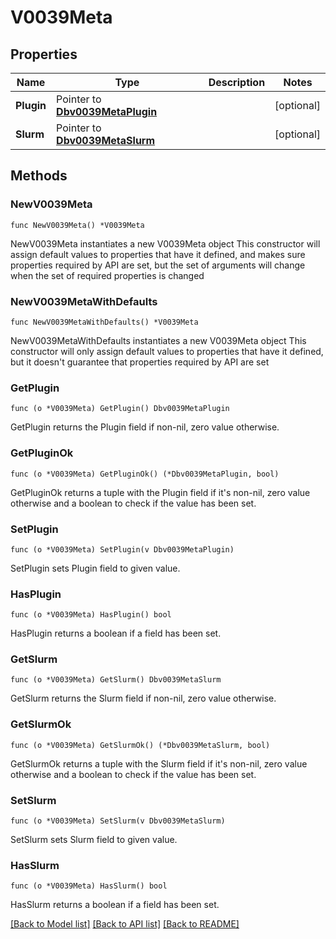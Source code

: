# V0039Meta

## Properties

Name | Type | Description | Notes
------------ | ------------- | ------------- | -------------
**Plugin** | Pointer to [**Dbv0039MetaPlugin**](Dbv0039MetaPlugin.md) |  | [optional] 
**Slurm** | Pointer to [**Dbv0039MetaSlurm**](Dbv0039MetaSlurm.md) |  | [optional] 

## Methods

### NewV0039Meta

`func NewV0039Meta() *V0039Meta`

NewV0039Meta instantiates a new V0039Meta object
This constructor will assign default values to properties that have it defined,
and makes sure properties required by API are set, but the set of arguments
will change when the set of required properties is changed

### NewV0039MetaWithDefaults

`func NewV0039MetaWithDefaults() *V0039Meta`

NewV0039MetaWithDefaults instantiates a new V0039Meta object
This constructor will only assign default values to properties that have it defined,
but it doesn't guarantee that properties required by API are set

### GetPlugin

`func (o *V0039Meta) GetPlugin() Dbv0039MetaPlugin`

GetPlugin returns the Plugin field if non-nil, zero value otherwise.

### GetPluginOk

`func (o *V0039Meta) GetPluginOk() (*Dbv0039MetaPlugin, bool)`

GetPluginOk returns a tuple with the Plugin field if it's non-nil, zero value otherwise
and a boolean to check if the value has been set.

### SetPlugin

`func (o *V0039Meta) SetPlugin(v Dbv0039MetaPlugin)`

SetPlugin sets Plugin field to given value.

### HasPlugin

`func (o *V0039Meta) HasPlugin() bool`

HasPlugin returns a boolean if a field has been set.

### GetSlurm

`func (o *V0039Meta) GetSlurm() Dbv0039MetaSlurm`

GetSlurm returns the Slurm field if non-nil, zero value otherwise.

### GetSlurmOk

`func (o *V0039Meta) GetSlurmOk() (*Dbv0039MetaSlurm, bool)`

GetSlurmOk returns a tuple with the Slurm field if it's non-nil, zero value otherwise
and a boolean to check if the value has been set.

### SetSlurm

`func (o *V0039Meta) SetSlurm(v Dbv0039MetaSlurm)`

SetSlurm sets Slurm field to given value.

### HasSlurm

`func (o *V0039Meta) HasSlurm() bool`

HasSlurm returns a boolean if a field has been set.


[[Back to Model list]](../README.md#documentation-for-models) [[Back to API list]](../README.md#documentation-for-api-endpoints) [[Back to README]](../README.md)


